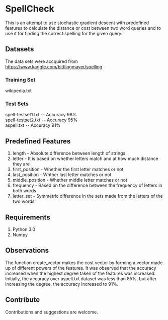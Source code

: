 # SpellCheck
This is an attempt to use stochastic gradient descent with predefined features to calculate the distance or cost between two word queries and to use it for finding the correct spelling for the given query.

## Datasets
The data sets were accquired from https://www.kaggle.com/bittlingmayer/spelling
### Training Set
wikipedia.txt
### Test Sets
spell-testset1.txt -- Accuracy 98%\
spell-testset2.txt -- Accuracy 95%\
aspell.txt         -- Accuracy 91%
## Predefined Features
1. length - Absolute difference between length of strings
2. letter - It is based on whether letters match and at how much distance they are
3. first_position - Whether the first letter matches or not
4. last_position  - Whther last letter matches or not
5. middle_position  - Whether middle letter matches or not
6. frequency  - Based on the difference between the frequency of letters in both words
7. letter_set - Symmetric difference in the sets made from the letters of the two words

## Requirements
1. Python 3.0
2. Numpy
## Observations
The function create_vector makes the cost vector by forming a vector made up of different powers of the features. It was observed that the accuracy increased when the highest degree taken of the features was increased. Initially, the accuracy over aspell.txt dataset was less than 85%, but after increasing the degree, the accuracy increased to 91%.
## Contribute
Contributions and suggestions are welcome.
